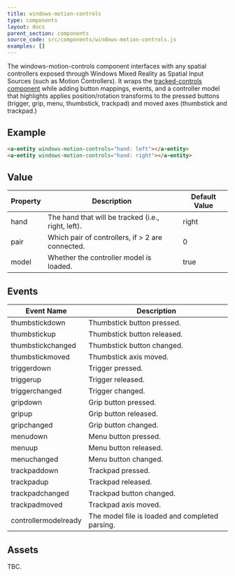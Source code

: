 ```yaml
---
title: windows-motion-controls
type: components
layout: docs
parent_section: components
source_code: src/components/windows-motion-controls.js
examples: []
---
```


[trackedcontrols]: ./tracked-controls.md

The windows-motion-controls component interfaces with any spatial controllers exposed through
Windows Mixed Reality as Spatial Input Sources (such as Motion Controllers). 
It wraps the [tracked-controls component][trackedcontrols] while adding button
mappings, events, and a controller model that highlights applies position/rotation transforms 
to the pressed buttons (trigger, grip, menu, thumbstick, trackpad) and moved axes (thumbstick and trackpad.)

## Example

```html
<a-entity windows-motion-controls="hand: left"></a-entity>
<a-entity windows-motion-controls="hand: right"></a-entity>
```

## Value

| Property             | Description                                                                                       | Default Value  |
|----------------------|---------------------------------------------------------------------------------------------------|----------------|
| hand                 | The hand that will be tracked (i.e., right, left).                                                | right          |
| pair                 | Which pair of controllers, if > 2 are connected.                                                  | 0              |
| model                | Whether the controller model is loaded.                                                           | true           |


## Events

| Event Name             | Description                                     |
| ----------             | -----------                                     |
| thumbstickdown         | Thumbstick button pressed.                      |
| thumbstickup           | Thumbstick button released.                     |
| thumbstickchanged      | Thumbstick button changed.                      |
| thumbstickmoved        | Thumbstick axis moved.                          |
| triggerdown            | Trigger pressed.                                |
| triggerup              | Trigger released.                               |
| triggerchanged         | Trigger changed.                                |
| gripdown               | Grip button pressed.                            |
| gripup                 | Grip button released.                           |
| gripchanged            | Grip button changed.                            |
| menudown               | Menu button pressed.                            |
| menuup                 | Menu button released.                           |
| menuchanged            | Menu button changed.                            |
| trackpaddown           | Trackpad pressed.                               |
| trackpadup             | Trackpad released.                              |
| trackpadchanged        | Trackpad button changed.                        |
| trackpadmoved          | Trackpad axis moved.                            |
| controllermodelready   | The model file is loaded and completed parsing. |

## Assets

TBC.
